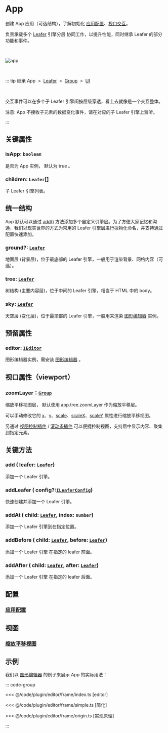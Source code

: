 <script setup>
import Case from '/component/Case.vue'
</script>

# App

创建 App 应用（可选结构），了解初始化 [应用配置](/reference/config/app/base.md)、[视口交互](/guide/advanced/viewport.md)。

负责承载多个 [Leafer](/reference/display/Leafer.md) 引擎分层 协同工作，以提升性能，同时继承 Leafer 的部分功能和事件。

<br/>

![app](/svg/app.svg)

<br/>

::: tip 继承
App &nbsp;>&nbsp; [Leafer](./Leafer.md) &nbsp;>&nbsp; [Group](./Group.md) &nbsp;>&nbsp; [UI](./UI.md)

<br/>

交互事件可以在多个子 Leafer 引擎间按层级穿透，看上去就像是一个交互整体。

注意: App 不接收子元素的数据变化事件，请在对应的子 Leafer 引擎上监听。

:::

## 关键属性

### isApp: `boolean`

是否为 App 实例， 默认为 true 。

### children: `Leafer`[]

子 Leafer 引擎列表。

## 统一结构

App 默认可以通过 [add()](/reference/display/App.md#add-leafer-leafer) 方法添加多个自定义引擎层。为了方便大家记忆和沟通，我们以现实世界的方式为常用的 Leafer 引擎层进行拟物化命名，并支持通过配置快速添加。

### ground?: [`Leafer`](/reference/display/Leafer.md)

地面层 (背景层)，位于最底部的 Leafer 引擎，一般用于渲染背景、网格内容（可选）。

### tree: [`Leafer`](/reference/display/Leafer.md)

树结构 (主要内容层)，位于中间的 Leafer 引擎，相当于 HTML 中的 body。

### sky: [`Leafer`](/reference/display/Leafer.md)

天空层 (变化层)，位于最顶部的 Leafer 引擎，一般用来渲染 [图形编辑器](/plugin/in/editor/index.md) 实例。

## 预留属性

### editor: [`IEditor`](/plugin/in/editor/index.md)

图形编辑器实例，需安装 [图形编辑器](/plugin/in/editor/index.md) 。

## 视口属性（viewport）

### zoomLayer：[`Group`](./Group.md)

缩放平移视图层， 默认使用 app.tree.zoomLayer 作为缩放平移层。

可以手动修改它的 [x](/reference/UI/layout.md)、[y](/reference/UI/layout.md)、[scale](/reference/UI/layout.md#scale-number-ipointdata)、[scaleX](/reference/UI/layout.md#scalex-number)、[scaleY](/reference/UI/layout.md#scaley-number) 属性进行缩放平移视图。

另通过 [视图控制插件](/plugin/in/view/index.md) / [滚动条插件](/plugin/in/scroll/index.md) 可以便捷控制视图，支持居中显示内容、聚集到指定元素。

## 关键方法

### add ( leafer: [`Leafer`](./Leafer.md))

添加一个 Leafer 引擎。

### addLeafer ( config?:[`ILeaferConfig`](/api/interfaces/ILeaferConfig.md))

快速创建并添加一个 Leafer 引擎。

### addAt ( child: [`Leafer`](./Leafer.md), index: `number`)

添加一个 Leafer 引擎到在指定位置。

### addBefore ( child: [`Leafer`](./Leafer.md), before: [`Leafer`](./Leafer.md))

添加一个 Leafer 引擎 在指定的 leafer 前面。

### addAfter ( child: [`Leafer`](./Leafer.md), after: [`Leafer`](./Leafer.md))

添加一个 Leafer 引擎 在指定的 leafer 后面。

## 配置

### [应用配置](/reference/config/app/base.md)

## 视图

### [缩放平移视图](/guide/advanced/viewport.md)

## 示例

<case name="Editor" index=2 count=2 x=20></case>

我们以 [图形编辑器](/plugin/in/editor/index.md) 的例子来展示 App 的实际用法：

::: code-group

<<< @/code/plugin/editor/frame/index.ts [editor]

<<< @/code/plugin/editor/frame/simple.ts [简化]

<<< @/code/plugin/editor/frame/origin.ts [实现原理]

:::

<!-- ## 继承元素

### [Leafer](./Leafer.md) -->

<!-- ## API

### [App](/api/classes/App.md) -->
